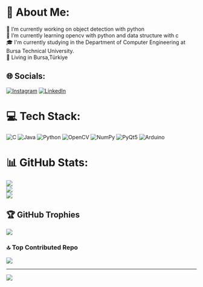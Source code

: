 # 💫 About Me:
🔭 I’m currently working on object detection with python<br>🌱 I’m currently learning opencv with python and data structure with c<br>🎓 I'm currently studying in the Department of Computer Engineering at Bursa Technical University.<br>📌 Living in Bursa,Türkiye


## 🌐 Socials:
[![Instagram](https://img.shields.io/badge/Instagram-%23E4405F.svg?logo=Instagram&logoColor=white)](https://instagram.com/_aliyilmaz1625) [![LinkedIn](https://img.shields.io/badge/LinkedIn-%230077B5.svg?logo=linkedin&logoColor=white)](https://www.linkedin.com/in/ali-yılmaz-7a67b2343/) 

# 💻 Tech Stack:
![C](https://img.shields.io/badge/c-%2300599C.svg?style=for-the-badge&logo=c&logoColor=white) ![Java](https://img.shields.io/badge/java-%23ED8B00.svg?style=for-the-badge&logo=openjdk&logoColor=white) ![Python](https://img.shields.io/badge/python-3670A0?style=for-the-badge&logo=python&logoColor=ffdd54) ![OpenCV](https://img.shields.io/badge/opencv-%23white.svg?style=for-the-badge&logo=opencv&logoColor=white) ![NumPy](https://img.shields.io/badge/numpy-%23013243.svg?style=for-the-badge&logo=numpy&logoColor=white) ![PyQt5](https://img.shields.io/badge/PyQt5-41cd52?style=for-the-badge&logo=PyQt&logoColor=white) ![Arduino](https://img.shields.io/badge/Arduino-00979D?style=for-the-badge&logo=arduino&logoColor=white)

# 📊 GitHub Stats:
![](https://github-readme-stats.vercel.app/api?username=AliYilmaz16&theme=radical&hide_border=false&include_all_commits=false&count_private=false)<br/>
![](https://github-readme-streak-stats.herokuapp.com/?user=AliYilmaz16&theme=radical&hide_border=false)<br/>
![](https://github-readme-stats.vercel.app/api/top-langs/?username=AliYilmaz16&theme=radical&hide_border=false&include_all_commits=false&count_private=false&layout=compact)

## 🏆 GitHub Trophies
![](https://github-profile-trophy.vercel.app/?username=AliYilmaz16&theme=radical&no-frame=false&no-bg=true&margin-w=4)

### 🔝 Top Contributed Repo
![](https://github-contributor-stats.vercel.app/api?username=AliYilmaz16&limit=5&theme=dark&combine_all_yearly_contributions=true)

---
[![](https://visitcount.itsvg.in/api?id=AliYilmaz16&icon=2&color=0)](https://visitcount.itsvg.in)

<!-- Proudly created with GPRM ( https://gprm.itsvg.in ) -->
